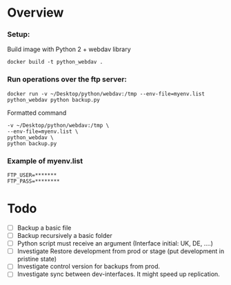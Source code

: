 
# Overview

### Setup:

Build image with Python 2 + webdav library

```docker build -t python_webdav .```

### Run operations over the ftp server:

```docker run -v ~/Desktop/python/webdav:/tmp --env-file=myenv.list python_webdav python backup.py```

Formatted command
```docker run \
-v ~/Desktop/python/webdav:/tmp \
--env-file=myenv.list \
python_webdav \
python backup.py
```

### Example of myenv.list

```
FTP_USER=*******
FTP_PASS=********
```



# Todo
- [ ] Backup a basic file
- [ ] Backup recursively a basic folder
- [ ] Python script must receive an argument (Interface initial: UK, DE, ....)
- [ ] Investigate Restore development from prod or stage (put development in pristine state)
- [ ] Investigate control version for backups from prod.
- [ ] Investigate sync between dev-interfaces. It might speed up replication.
